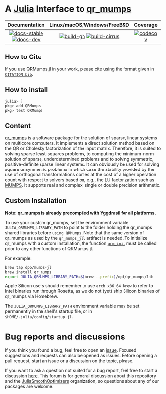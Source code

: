 # A [Julia](http://julialang.org) Interface to [qr_mumps](http://buttari.perso.enseeiht.fr/qr_mumps/)

| **Documentation** | **Linux/macOS/Windows/FreeBSD** | **Coverage** | **DOI** |
|:-----------------:|:-------------------------------:|:------------:|:-------:|
| [![docs-stable][docs-stable-img]][docs-stable-url] [![docs-dev][docs-dev-img]][docs-dev-url] | [![build-gh][build-gh-img]][build-gh-url] [![build-cirrus][build-cirrus-img]][build-cirrus-url] | [![codecov][codecov-img]][codecov-url] | [![doi][doi-img]][doi-url] |

[docs-stable-img]: https://img.shields.io/badge/docs-stable-blue.svg
[docs-stable-url]: https://JuliaSmoothOptimizers.github.io/QRMumps.jl/stable
[docs-dev-img]: https://img.shields.io/badge/docs-dev-purple.svg
[docs-dev-url]: https://JuliaSmoothOptimizers.github.io/QRMumps.jl/dev
[build-gh-img]: https://github.com/JuliaSmoothOptimizers/QRMumps.jl/workflows/CI/badge.svg?branch=main
[build-gh-url]: https://github.com/JuliaSmoothOptimizers/QRMumps.jl/actions
[build-cirrus-img]: https://img.shields.io/cirrus/github/JuliaSmoothOptimizers/QRMumps.jl?logo=Cirrus%20CI
[build-cirrus-url]: https://cirrus-ci.com/github/JuliaSmoothOptimizers/QRMumps.jl
[codecov-img]: https://codecov.io/gh/JuliaSmoothOptimizers/QRMumps.jl/branch/main/graph/badge.svg
[codecov-url]: https://app.codecov.io/gh/JuliaSmoothOptimizers/QRMumps.jl
[doi-img]: https://img.shields.io/badge/DOI-10.5281%2Fzenodo.4716114-blue.svg
[doi-url]: https://doi.org/10.5281/zenodo.4716114

## How to Cite

If you use QRMumps.jl in your work, please cite using the format given in [`CITATION.bib`](https://github.com/JuliaSmoothOptimizers/QRMumps.jl/blob/main/CITATION.bib).

## How to install

```julia
julia> ]
pkg> add QRMumps
pkg> test QRMumps
```

## Content

[qr_mumps](http://buttari.perso.enseeiht.fr/qr_mumps/) is a software package for the solution of sparse, linear systems on multicore computers.
It implements a direct solution method based on the QR or Cholesky factorization of the input matrix. 
Therefore, it is suited to solving sparse least-squares problems, to computing the minimum-norm solution of sparse, underdetermined problems and to solving symmetric, positive-definite sparse linear systems.
It can obviously be used for solving square unsymmetric problems in which case the stability provided by the use of orthogonal transformations comes at the cost of a higher operation count with respect to solvers based on, e.g., the LU factorization such as [MUMPS](http://mumps.enseeiht.fr/).
It supports real and complex, single or double precision arithmetic.

## Custom Installation

**Note: qr_mumps is already precompiled with Yggdrasil for all platforms.**

To use your custom qr_mumps, set the environment variable `JULIA_QRMUMPS_LIBRARY_PATH`
to point to the folder holding the qr_mumps shared libraries before `using QRMumps`.
Note that the same version of qr_mumps as used by the `qr_mumps_jll` artifact is needed.
To initialize qr_mumps with a custom installation, the function [`qrm_init`](https://juliasmoothoptimizers.github.io/QRMumps.jl/stable/api/#QRMumps.qrm_init) must be called prior to any other functions of QRMumps.jl.

For example:
```bash
brew tap dpo/mumps-jl
brew install qr_mumps
export JULIA_QRMUMPS_LIBRARY_PATH=$(brew --prefix)/opt/qr_mumps/lib
```

Apple Silicon users should remember to use `arch x86_64 brew` to refer to Intel binaries run through Rosetta, as we do not (yet) ship Silicon binaries of qr_mumps via Homebrew.

The `JULIA_QRMUMPS_LIBRARY_PATH` environment variable may be set permanently in the shell's startup file, or in `$HOME/.julia/config/startup.jl`.

# Bug reports and discussions

If you think you found a bug, feel free to open an [issue](https://github.com/JuliaSmoothOptimizers/QRMumps.jl/issues).
Focused suggestions and requests can also be opened as issues. Before opening a pull request, start an issue or a discussion on the topic, please.

If you want to ask a question not suited for a bug report, feel free to start a discussion [here](https://github.com/JuliaSmoothOptimizers/Organization/discussions). This forum is for general discussion about this repository and the [JuliaSmoothOptimizers](https://github.com/JuliaSmoothOptimizers) organization, so questions about any of our packages are welcome.
